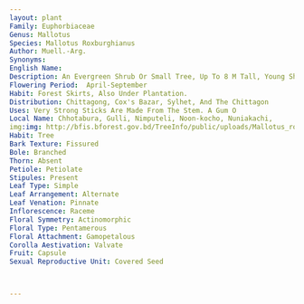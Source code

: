 ```yaml
---
layout: plant
Family: Euphorbiaceae
Genus: Mallotus
Species: Mallotus Roxburghianus
Author: Muell.-Arg.
Synonyms: 
English Name: 
Description: An Evergreen Shrub Or Small Tree, Up To 8 M Tall, Young Shoots And Leaves Wooly, Bark Greyish-brown, Rough, Blaze Greenish-brown, Fibrous. Leaves Alternate, Stipulate, Stipules 6-7 Mm Long, Lanceolate, Petiolate, Petioles 4-10 Cm Long, Inserted 10-25 Mm Above The Base, Leaf Blade Ovate Or Suborbicular, 8-20 Ã— 4-12 Cm, Finely Acuminate, Base Rounded, Broadly Peltate, Margin Glandular Toothed, Palmately 5-9-veined, With 3-5 Sessile, Discoid Glands On Veins Near The Base, Pubescent With Mostly Simple Hairs Above, Tomentose With Mostly Stellate Hairs Beneath, Yellowish Gland-dotted On Both Surfaces, Older Leaves Becoming Orange Or Pinkish. Flowers In Stout, Erect Racemes. Male Inflorescence 12-30 Cm Long. Male Flowers Clustered, Supported By Linear Pubescent Bracts, Sepals 4, C 2 Mm Long, Petals Absent, Stamens C 35. Female Inflorescence 6-15 Cm Long. Female Flower Solitary, Sepals Caducous, Petals Absent, Ovary Densely Stellate-bristly, Styles 3, Papillose, Recurved. Fruits Deeply 3-lobed, 10-12 Mm Broad, 3-seeded, Covered With Hairs And Yellow Resinous Glands. Seeds Globular, Smooth.
Flowering Period:  April-September
Habit: Forest Skirts, Also Under Plantation.
Distribution: Chittagong, Cox's Bazar, Sylhet, And The Chittagon
Uses: Very Strong Sticks Are Made From The Stem. A Gum O
Local Name: Chhotabura, Gulli, Nimputeli, Noon-kocho, Nuniakachi, 
img:img: http://bfis.bforest.gov.bd/TreeInfo/public/uploads/Mallotus_roxburghianus.jpg
Habit: Tree
Bark Texture: Fissured
Bole: Branched
Thorn: Absent
Petiole: Petiolate
Stipules: Present
Leaf Type: Simple
Leaf Arrangement: Alternate
Leaf Venation: Pinnate
Inflorescence: Raceme
Floral Symmetry: Actinomorphic
Floral Type: Pentamerous
Floral Attachment: Gamopetalous
Corolla Aestivation: Valvate
Fruit: Capsule
Sexual Reproductive Unit: Covered Seed



---
```


